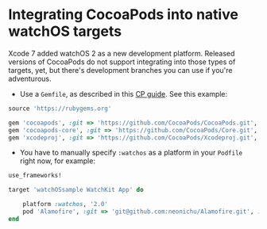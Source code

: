 # Integrating CocoaPods into native watchOS targets

Xcode 7 added watchOS 2 as a new development platform. Released versions of CocoaPods
do not support integrating into those types of targets, yet, but there's development
branches you can use if you're adventurous.

- Use a `Gemfile`, as described in this [CP guide](https://guides.cocoapods.org/using/a-gemfile.html). See this example:

```ruby
source 'https://rubygems.org'

gem 'cocoapods', :git => 'https://github.com/CocoaPods/CocoaPods.git', :branch => 'watchapp2'
gem 'cocoapods-core', :git => 'https://github.com/CocoaPods/Core.git', :branch => 'watchapp2'
gem 'xcodeproj', :git => 'https://github.com/CocoaPods/Xcodeproj.git', :branch => 'watchapp2'
```

- You have to manually specify `:watchos` as a platform in your `Podfile` right now, for example:

```ruby
use_frameworks!

target 'watchOSsample WatchKit App' do

	platform :watchos, '2.0'
	pod 'Alamofire', :git => 'git@github.com:neonichu/Alamofire.git', :branch => 'watchos'
end
```
